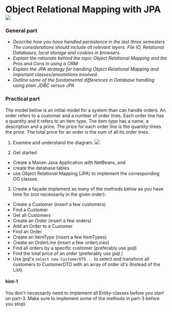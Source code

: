 # Object Relational Mapping with JPA ![](media/image4.png)

### General part

- *Describe how you have handled persistence in the last
    three semesters. The considerations should include all relevant layers. File IO, Relational Databases, local storage and cookies in browsers.*
-  *Explain the rationale behind the topic Object Relational Mapping and the Pros and Cons in using a ORM*
-  *Explain the JPA strategy for handling Object Relational Mapping and important classes/annotations involved.*
- *Outline some of the fundamental differences in Database handling using plain JDBC versus JPA*

### Practical part

The model below is an initial model for a system than can handle orders.
An order refers to a customer and a number of order lines. Each order
line has a quantity and it refers to an item type. The item type has a
name, a description and a price. The price for each order line is the
quantity times the price. The total price for an order is the sum of all
its order lines.

1)  Examine and understand the diagram.  ![](media/order_eer.png)

2. Get started
- Create a Maven Java Application with NetBeans, and 
- create the database tables
- use Object Relational Mapping (JPA) to implement the corresponding OO classes.

3. Create a façade implement as many of the methods below as you have time for (not necessarily in the given order):

-   Create a Customer (insert a few customers) 
-   Find a Customer
-   Get all Customers
-   Create an Order (insert a few orders)
-   Add an Order to a Customer
-   Find an Order
-   Create an ItemType (insert a few ItemTypes)
-   Create an OrderLine (insert a few orderLines)
-   Find all orders by a specific customer (preferably use jpql)
-   Find the total price of an order (preferably use jpql )
- Use jpql's `select new CustomerDTO...` to select and transform all customers to CustomerDTO with an array of order id's (Instead of the List<OrderEntity>).

#### hint-1
You don't necessarily need to implement all Entity-classes before
you start on part-3. Make sure to implement some of the methods in part-3 before you stop).
